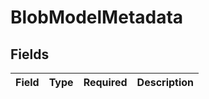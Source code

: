 # BlobModelMetadata


## Fields

| Field       | Type        | Required    | Description |
| ----------- | ----------- | ----------- | ----------- |